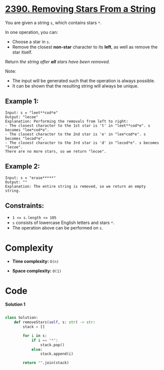 # [2390. Removing Stars From a String](https://leetcode.com/problems/time-needed-to-buy-tickets/description/?envType=daily-question&envId=2024-04-09)

You are given a string `s`, which contains stars `*`.

In one operation, you can:

- Choose a star in `s`.
- Remove the closest **non-star** character to its **left**, as well as remove the star itself.

Return _the string after **all** stars have been removed._

Note:

- The input will be generated such that the operation is always possible.
- It can be shown that the resulting string will always be unique.

## Example 1:

```
Input: s = "leet**cod*e"
Output: "lecoe"
Explanation: Performing the removals from left to right:
- The closest character to the 1st star is 't' in "leet**cod*e". s becomes "lee*cod*e".
- The closest character to the 2nd star is 'e' in "lee*cod*e". s becomes "lecod*e".
- The closest character to the 3rd star is 'd' in "lecod*e". s becomes "lecoe".
There are no more stars, so we return "lecoe".
```

## Example 2:

```
Input: s = "erase*****"
Output: ""
Explanation: The entire string is removed, so we return an empty string.
```

## Constraints:

- `1 <= s.length <= 105`
- `s` consists of lowercase English letters and stars `*`.
- The operation above can be performed on `s`.

# Complexity

- **Time complexity:**
  `O(n)`

- **Space complexity:**
  `O(1)`

# Code

**Solution 1**

```python

class Solution:
    def removeStars(self, s: str) -> str:
        stack = []

        for i in s:
            if i == "*":
                stack.pop()
            else:
                stack.append(i)

        return "".join(stack)

```
